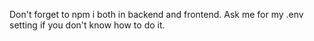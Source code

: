 Don't forget to npm i both in backend and frontend.
Ask me for my .env setting if you don't know how to do it.
